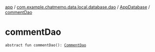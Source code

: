[app](../../index.md) / [com.example.chatmemo.data.local.database.dao](../index.md) / [AppDatabase](index.md) / [commentDao](./comment-dao.md)

# commentDao

`abstract fun commentDao(): `[`CommentDao`](../-comment-dao/index.md)